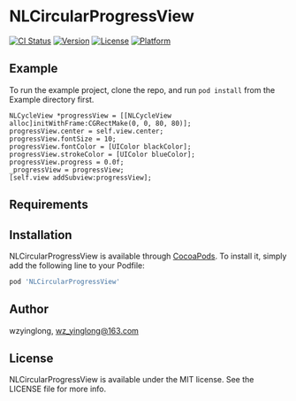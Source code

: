 # NLCircularProgressView

[![CI Status](https://img.shields.io/travis/wz_yinglong/NLCircularProgressView.svg?style=flat)](https://travis-ci.org/wz_yinglong/NLCircularProgressView)
[![Version](https://img.shields.io/cocoapods/v/NLCircularProgressView.svg?style=flat)](https://cocoapods.org/pods/NLCircularProgressView)
[![License](https://img.shields.io/cocoapods/l/NLCircularProgressView.svg?style=flat)](https://cocoapods.org/pods/NLCircularProgressView)
[![Platform](https://img.shields.io/cocoapods/p/NLCircularProgressView.svg?style=flat)](https://cocoapods.org/pods/NLCircularProgressView)

## Example

To run the example project, clone the repo, and run `pod install` from the Example directory first.

```
NLCycleView *progressView = [[NLCycleView alloc]initWithFrame:CGRectMake(0, 0, 80, 80)];
progressView.center = self.view.center;
progressView.fontSize = 10;
progressView.fontColor = [UIColor blackColor];
progressView.strokeColor = [UIColor blueColor];
progressView.progress = 0.0f;
_progressView = progressView;
[self.view addSubview:progressView];
```

## Requirements

## Installation

NLCircularProgressView is available through [CocoaPods](https://cocoapods.org). To install
it, simply add the following line to your Podfile:

```ruby
pod 'NLCircularProgressView'
```

## Author

wzyinglong, wz_yinglong@163.com

## License

NLCircularProgressView is available under the MIT license. See the LICENSE file for more info.
